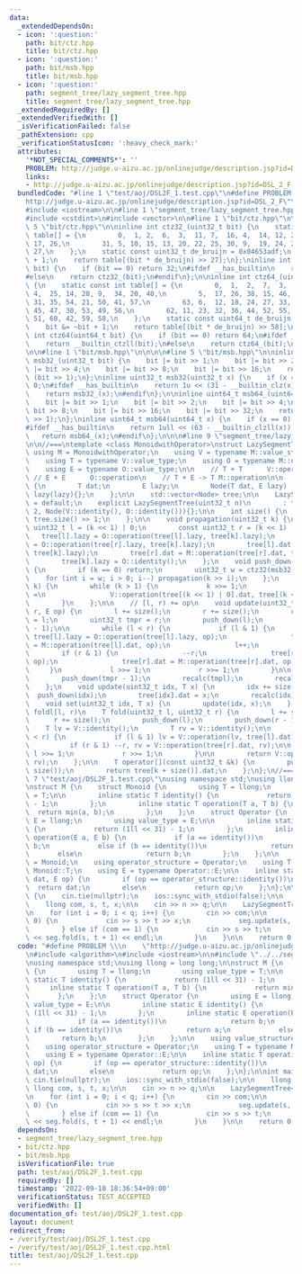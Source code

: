 ```yaml
---
data:
  _extendedDependsOn:
  - icon: ':question:'
    path: bit/ctz.hpp
    title: bit/ctz.hpp
  - icon: ':question:'
    path: bit/msb.hpp
    title: bit/msb.hpp
  - icon: ':question:'
    path: segment_tree/lazy_segment_tree.hpp
    title: segment_tree/lazy_segment_tree.hpp
  _extendedRequiredBy: []
  _extendedVerifiedWith: []
  _isVerificationFailed: false
  _pathExtension: cpp
  _verificationStatusIcon: ':heavy_check_mark:'
  attributes:
    '*NOT_SPECIAL_COMMENTS*': ''
    PROBLEM: http://judge.u-aizu.ac.jp/onlinejudge/description.jsp?id=DSL_2_F
    links:
    - http://judge.u-aizu.ac.jp/onlinejudge/description.jsp?id=DSL_2_F
  bundledCode: "#line 1 \"test/aoj/DSL2F_1.test.cpp\"\n#define PROBLEM \\\n    \"\
    http://judge.u-aizu.ac.jp/onlinejudge/description.jsp?id=DSL_2_F\"\n#include <algorithm>\n\
    #include <iostream>\n\n#line 1 \"segment_tree/lazy_segment_tree.hpp\"\n\n\n\n\
    #include <cstdint>\n#include <vector>\n\n#line 1 \"bit/ctz.hpp\"\n\n\n\n#line\
    \ 5 \"bit/ctz.hpp\"\n\ninline int ctz32_(uint32_t bit) {\n    static const int\
    \ table[] = {\n        0,  1, 2,  6,  3,  11, 7,  16, 4,  14, 12, 21, 8,  23,\
    \ 17, 26,\n        31, 5, 10, 15, 13, 20, 22, 25, 30, 9,  19, 24, 29, 18, 28,\
    \ 27,\n    };\n    static const uint32_t de_bruijn = 0x04653adf;\n    bit &= ~bit\
    \ + 1;\n    return table[(bit * de_bruijn) >> 27];\n};\ninline int ctz32(uint32_t\
    \ bit) {\n    if (bit == 0) return 32;\n#ifdef __has_builtin\n    return __builtin_ctz(bit);\n\
    #else\n    return ctz32_(bit);\n#endif\n};\n\ninline int ctz64_(uint64_t bit)\
    \ {\n    static const int table[] = {\n        0,  1,  2,  7,  3,  13, 8,  19,\
    \ 4,  25, 14, 28, 9,  34, 20, 40,\n        5,  17, 26, 38, 15, 46, 29, 48, 10,\
    \ 31, 35, 54, 21, 50, 41, 57,\n        63, 6,  12, 18, 24, 27, 33, 39, 16, 37,\
    \ 45, 47, 30, 53, 49, 56,\n        62, 11, 23, 32, 36, 44, 52, 55, 61, 22, 43,\
    \ 51, 60, 42, 59, 58,\n    };\n    static const uint64_t de_bruijn = 0x0218a392cd3d5dbfull;\n\
    \    bit &= ~bit + 1;\n    return table[(bit * de_bruijn) >> 58];\n};\ninline\
    \ int ctz64(uint64_t bit) {\n    if (bit == 0) return 64;\n#ifdef __has_builtin\n\
    \    return __builtin_ctzll(bit);\n#else\n    return ctz64_(bit);\n#endif\n};\n\
    \n\n#line 1 \"bit/msb.hpp\"\n\n\n\n#line 5 \"bit/msb.hpp\"\n\ninline uint32_t\
    \ msb32_(uint32_t bit) {\n    bit |= bit >> 1;\n    bit |= bit >> 2;\n    bit\
    \ |= bit >> 4;\n    bit |= bit >> 8;\n    bit |= bit >> 16;\n    return bit ^\
    \ (bit >> 1);\n};\ninline uint32_t msb32(uint32_t x) {\n    if (x == 0) return\
    \ 0;\n#ifdef __has_builtin\n    return 1u << (31 - __builtin_clz(x));\n#else\n\
    \    return msb32_(x);\n#endif\n};\n\ninline uint64_t msb64_(uint64_t bit) {\n\
    \    bit |= bit >> 1;\n    bit |= bit >> 2;\n    bit |= bit >> 4;\n    bit |=\
    \ bit >> 8;\n    bit |= bit >> 16;\n    bit |= bit >> 32;\n    return bit ^ (bit\
    \ >> 1);\n};\ninline uint64_t msb64(uint64_t x) {\n    if (x == 0) return 0;\n\
    #ifdef __has_builtin\n    return 1ull << (63 - __builtin_clzll(x));\n#else\n \
    \   return msb64_(x);\n#endif\n};\n\n\n#line 9 \"segment_tree/lazy_segment_tree.hpp\"\
    \n\n//===\ntemplate <class MonoidwithOperator>\nstruct LazySegmentTree {\n   \
    \ using M = MonoidwithOperator;\n    using V = typename M::value_structure;\n\
    \    using T = typename V::value_type;\n    using O = typename M::operator_structure;\n\
    \    using E = typename O::value_type;\n\n    // T + T      V::operation\n   \
    \ // E + E      O::operation\n    // T + E -> T M::operation\n\n    struct Node\
    \ {\n        T dat;\n        E lazy;\n        Node(T dat, E lazy) : dat(dat),\
    \ lazy(lazy){};\n    };\n\n    std::vector<Node> tree;\n\n    LazySegmentTree()\
    \ = default;\n    explicit LazySegmentTree(uint32_t n)\n        : tree(n * 2 +\
    \ 2, Node(V::identity(), O::identity())){};\n\n    int size() {\n        return\
    \ tree.size() >> 1;\n    };\n\n    void propagation(uint32_t k) {\n        const\
    \ uint32_t l = (k << 1) | 0;\n        const uint32_t r = (k << 1) | 1;\n     \
    \   tree[l].lazy = O::operation(tree[l].lazy, tree[k].lazy);\n        tree[r].lazy\
    \ = O::operation(tree[r].lazy, tree[k].lazy);\n        tree[l].dat = M::operation(tree[l].dat,\
    \ tree[k].lazy);\n        tree[r].dat = M::operation(tree[r].dat, tree[k].lazy);\n\
    \        tree[k].lazy = O::identity();\n    };\n    void push_down(uint32_t k)\
    \ {\n        if (k == 0) return;\n        uint32_t w = ctz32(msb32(k));\n    \
    \    for (int i = w; i > 0; i--) propagation(k >> i);\n    };\n    void recalc(uint32_t\
    \ k) {\n        while (k > 1) {\n            k >>= 1;\n            tree[k].dat\
    \ =\n                V::operation(tree[(k << 1) | 0].dat, tree[(k << 1) | 1].dat);\n\
    \        }\n    };\n\n    // [l, r) += op\n    void update(uint32_t l, uint32_t\
    \ r, E op) {\n        l += size();\n        r += size();\n        uint32_t tmpl\
    \ = l;\n        uint32_t tmpr = r;\n        push_down(l);\n        push_down(r\
    \ - 1);\n\n        while (l < r) {\n            if (l & 1) {\n               \
    \ tree[l].lazy = O::operation(tree[l].lazy, op);\n                tree[l].dat\
    \ = M::operation(tree[l].dat, op);\n                l++;\n            }\n    \
    \        if (r & 1) {\n                --r;\n                tree[r].lazy = O::operation(tree[r].lazy,\
    \ op);\n                tree[r].dat = M::operation(tree[r].dat, op);\n       \
    \     }\n            l >>= 1;\n            r >>= 1;\n        }\n\n        push_down(tmpl);\n\
    \        push_down(tmpr - 1);\n        recalc(tmpl);\n        recalc(tmpr - 1);\n\
    \    };\n    void update(uint32_t idx, T x) {\n        idx += size();\n      \
    \  push_down(idx);\n        tree[idx].dat = x;\n        recalc(idx);\n    };\n\
    \    void set(uint32_t idx, T x) {\n        update(idx, x);\n    };\n\n    //\
    \ foldl[l, r)\n    T fold(uint32_t l, uint32_t r) {\n        l += size();\n  \
    \      r += size();\n        push_down(l);\n        push_down(r - 1);\n\n    \
    \    T lv = V::identity();\n        T rv = V::identity();\n\n        while (l\
    \ < r) {\n            if (l & 1) lv = V::operation(lv, tree[l].dat), l++;\n  \
    \          if (r & 1) --r, rv = V::operation(tree[r].dat, rv);\n\n           \
    \ l >>= 1;\n            r >>= 1;\n        }\n\n        return V::operation(lv,\
    \ rv);\n    };\n\n    T operator[](const uint32_t &k) {\n        push_down(k +\
    \ size());\n        return tree[k + size()].dat;\n    };\n};\n//===\n\n\n#line\
    \ 7 \"test/aoj/DSL2F_1.test.cpp\"\nusing namespace std;\nusing llong = long long;\n\
    \nstruct M {\n    struct Monoid {\n        using T = llong;\n        using value_type\
    \ = T;\n\n        inline static T identity() {\n            return (1ll << 31)\
    \ - 1;\n        };\n        inline static T operation(T a, T b) {\n          \
    \  return min(a, b);\n        };\n    };\n    struct Operator {\n        using\
    \ E = llong;\n        using value_type = E;\n\n        inline static E identity()\
    \ {\n            return (1ll << 31) - 1;\n        };\n        inline static E\
    \ operation(E a, E b) {\n            if (a == identity())\n                return\
    \ b;\n            else if (b == identity())\n                return a;\n     \
    \       else\n                return b;\n        };\n    };\n\n    using value_structure\
    \ = Monoid;\n    using operator_structure = Operator;\n    using T = typename\
    \ Monoid::T;\n    using E = typename Operator::E;\n\n    inline static T operation(T\
    \ dat, E op) {\n        if (op == operator_structure::identity())\n          \
    \  return dat;\n        else\n            return op;\n    };\n};\n\nint main()\
    \ {\n    cin.tie(nullptr);\n    ios::sync_with_stdio(false);\n\n    llong n, q;\n\
    \    llong com, s, t, x;\n\n    cin >> n >> q;\n\n    LazySegmentTree<M> seg(n);\n\
    \n    for (int i = 0; i < q; i++) {\n        cin >> com;\n\n        if (com ==\
    \ 0) {\n            cin >> s >> t >> x;\n            seg.update(s, t + 1, x);\n\
    \        } else if (com == 1) {\n            cin >> s >> t;\n            cout\
    \ << seg.fold(s, t + 1) << endl;\n        }\n    }\n\n    return 0;\n}\n"
  code: "#define PROBLEM \\\n    \"http://judge.u-aizu.ac.jp/onlinejudge/description.jsp?id=DSL_2_F\"\
    \n#include <algorithm>\n#include <iostream>\n\n#include \"../../segment_tree/lazy_segment_tree.hpp\"\
    \nusing namespace std;\nusing llong = long long;\n\nstruct M {\n    struct Monoid\
    \ {\n        using T = llong;\n        using value_type = T;\n\n        inline\
    \ static T identity() {\n            return (1ll << 31) - 1;\n        };\n   \
    \     inline static T operation(T a, T b) {\n            return min(a, b);\n \
    \       };\n    };\n    struct Operator {\n        using E = llong;\n        using\
    \ value_type = E;\n\n        inline static E identity() {\n            return\
    \ (1ll << 31) - 1;\n        };\n        inline static E operation(E a, E b) {\n\
    \            if (a == identity())\n                return b;\n            else\
    \ if (b == identity())\n                return a;\n            else\n        \
    \        return b;\n        };\n    };\n\n    using value_structure = Monoid;\n\
    \    using operator_structure = Operator;\n    using T = typename Monoid::T;\n\
    \    using E = typename Operator::E;\n\n    inline static T operation(T dat, E\
    \ op) {\n        if (op == operator_structure::identity())\n            return\
    \ dat;\n        else\n            return op;\n    };\n};\n\nint main() {\n   \
    \ cin.tie(nullptr);\n    ios::sync_with_stdio(false);\n\n    llong n, q;\n   \
    \ llong com, s, t, x;\n\n    cin >> n >> q;\n\n    LazySegmentTree<M> seg(n);\n\
    \n    for (int i = 0; i < q; i++) {\n        cin >> com;\n\n        if (com ==\
    \ 0) {\n            cin >> s >> t >> x;\n            seg.update(s, t + 1, x);\n\
    \        } else if (com == 1) {\n            cin >> s >> t;\n            cout\
    \ << seg.fold(s, t + 1) << endl;\n        }\n    }\n\n    return 0;\n}\n"
  dependsOn:
  - segment_tree/lazy_segment_tree.hpp
  - bit/ctz.hpp
  - bit/msb.hpp
  isVerificationFile: true
  path: test/aoj/DSL2F_1.test.cpp
  requiredBy: []
  timestamp: '2022-09-10 18:36:54+09:00'
  verificationStatus: TEST_ACCEPTED
  verifiedWith: []
documentation_of: test/aoj/DSL2F_1.test.cpp
layout: document
redirect_from:
- /verify/test/aoj/DSL2F_1.test.cpp
- /verify/test/aoj/DSL2F_1.test.cpp.html
title: test/aoj/DSL2F_1.test.cpp
---
```

